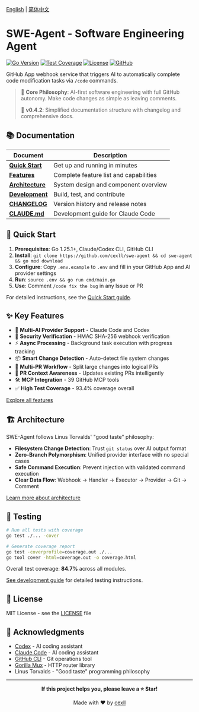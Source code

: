 [English](README.md) | [简体中文](README.zh-CN.md)

# SWE-Agent - Software Engineering Agent

[![Go Version](https://img.shields.io/badge/Go-1.25.1-00ADD8?style=flat&logo=go)](https://go.dev/)
[![Test Coverage](https://img.shields.io/badge/coverage-93.4%25-brightgreen)](#testing)
[![License](https://img.shields.io/badge/license-MIT-blue.svg)](LICENSE)
[![GitHub](https://img.shields.io/badge/GitHub-cexll%2Fswe-agent-181717?logo=github)](https://github.com/cexll/swe-agent)

GitHub App webhook service that triggers AI to automatically complete code modification tasks via `/code` commands.

> 🎯 **Core Philosophy**: AI-first software engineering with full GitHub autonomy. Make code changes as simple as leaving comments.
>
> 🚀 **v0.4.2**: Simplified documentation structure with changelog and comprehensive docs.

## 📚 Documentation

| Document | Description |
|----------|-------------|
| **[Quick Start](docs/quick-start.md)** | Get up and running in minutes |
| **[Features](docs/features.md)** | Complete feature list and capabilities |
| **[Architecture](docs/architecture.md)** | System design and component overview |
| **[Development](docs/development.md)** | Build, test, and contribute |
| **[CHANGELOG](CHANGELOG.md)** | Version history and release notes |
| **[CLAUDE.md](CLAUDE.md)** | Development guide for Claude Code |

## 🚀 Quick Start

1. **Prerequisites**: Go 1.25.1+, Claude/Codex CLI, GitHub CLI
2. **Install**: `git clone https://github.com/cexll/swe-agent && cd swe-agent && go mod download`
3. **Configure**: Copy `.env.example` to `.env` and fill in your GitHub App and AI provider settings
4. **Run**: `source .env && go run cmd/main.go`
5. **Use**: Comment `/code fix the bug` in any Issue or PR

For detailed instructions, see the [Quick Start guide](docs/quick-start.md).

## ✨ Key Features

- 🤖 **Multi-AI Provider Support** - Claude Code and Codex
- 🔐 **Security Verification** - HMAC SHA-256 webhook verification
- ⚡ **Async Processing** - Background task execution with progress tracking
- 📦 **Smart Change Detection** - Auto-detect file system changes
- 🔀 **Multi-PR Workflow** - Split large changes into logical PRs
- 🎯 **PR Context Awareness** - Updates existing PRs intelligently
- 🛠️ **MCP Integration** - 39 GitHub MCP tools
- ✅ **High Test Coverage** - 93.4% coverage overall

[Explore all features](docs/features.md)

## 🏗️ Architecture

SWE-Agent follows Linus Torvalds' "good taste" philosophy:

- **Filesystem Change Detection**: Trust `git status` over AI output format
- **Zero-Branch Polymorphism**: Unified provider interface with no special cases
- **Safe Command Execution**: Prevent injection with validated command execution
- **Clear Data Flow**: Webhook → Handler → Executor → Provider → Git → Comment

[Learn more about architecture](docs/architecture.md)

## 🧪 Testing

```bash
# Run all tests with coverage
go test ./... -cover

# Generate coverage report
go test -coverprofile=coverage.out ./...
go tool cover -html=coverage.out -o coverage.html
```

Overall test coverage: **84.7%** across all modules.

[See development guide](docs/development.md) for detailed testing instructions.

## 📄 License

MIT License - see the [LICENSE](LICENSE) file

## 🙏 Acknowledgments

- [Codex](https://github.com/codex-rs/codex) - AI coding assistant
- [Claude Code](https://github.com/anthropics/claude-code) - AI coding assistant
- [GitHub CLI](https://cli.github.com/) - Git operations tool
- [Gorilla Mux](https://github.com/gorilla/mux) - HTTP router library
- Linus Torvalds - "Good taste" programming philosophy

---

<div align="center">

**If this project helps you, please leave a ⭐️ Star!**

Made with ❤️ by [cexll](https://github.com/cexll)

</div>